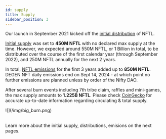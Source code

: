 ```yaml
---
id: supply
title: Supply
sidebar_position: 3
---
```


Our launch in September 2021 kicked off the [initial distribution](./distribution) of NFTL.

[Initial supply](./distribution) was set to **450M NFTL** with no declared max supply at the time. However, we expected around 550M NFTL, or 1 Billion in total, to be distributed over the course of the first calendar year (through September 2022), and 250M NFTL annually for the next 2 years.

In total, [NFTL emissions](./emmissions) for the first 3 years added up to **850M NFTL**. DEGEN NFT daily emissions end on Sept 14, 2024 - at which point no further emissions are planned unless by order of the Nifty DAO.

After several burn events including 7th tribe claim, raffles and mini-games, the max supply amounts to **1.225B NFTL**. Please check [CoinGecko](https://www.coingecko.com/en/coins/nifty-league) for accurate up-to-date information regarding circulating & total supply.

<div style={{ maxWidth: 500, margin: 'auto' }}>![](/img/big_burn.png)</div>
<br />

Learn more about the initial supply, distributions, emisions on the next pages.
